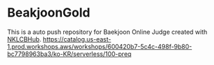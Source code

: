 # BeakjoonGold
This is a auto push repository for Baekjoon Online Judge created with [NKLCBHub](https://github.com/Donghyeon0915/NKLCB_Hub).
https://catalog.us-east-1.prod.workshops.aws/workshops/600420b7-5c4c-498f-9b80-bc7798963ba3/ko-KR/serverless/100-preq
